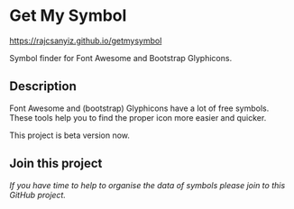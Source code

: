# Get My Symbol
https://rajcsanyiz.github.io/getmysymbol

Symbol finder for Font Awesome and Bootstrap Glyphicons.

## Description
Font Awesome and (bootstrap) Glyphicons have a lot of free symbols. These tools help you to find the proper icon more easier and quicker.

This project is beta version now. 

## Join this project 
_If you have time to help to organise the data of symbols please join to this GitHub project._
